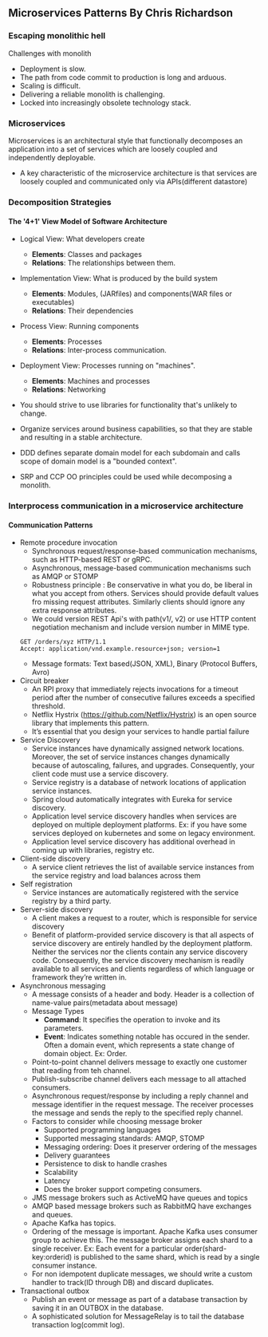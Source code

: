 ## Microservices Patterns By Chris Richardson

### Escaping monolithic hell
Challenges with monolith
* Deployment is slow. 
* The path from code commit to production is long and arduous.
* Scaling is difficult.
* Delivering a reliable monolith is challenging.
* Locked into increasingly obsolete technology stack.

### Microservices
Microservices is an architectural style that functionally decomposes an application into a set of services which are loosely coupled and independently deployable.
* A key characteristic of the microservice architecture is that services are loosely coupled and communicated only via APIs(different datastore)

### Decomposition Strategies

#### The '4+1' View Model of Software Architecture
* Logical View: What developers create
    * **Elements**: Classes and packages
     * **Relations**: The relationships between them.
* Implementation View: What is produced by the build system
    * **Elements**:  Modules, (JARfiles) and components(WAR files or executables)
     * **Relations**: Their dependencies
* Process View: Running components
    * **Elements**: Processes
     * **Relations**: Inter-process communication.
* Deployment View: Processes running on "machines".
    * **Elements**: Machines and processes
     * **Relations**: Networking

* You should strive to use libraries for functionality that's unlikely to change.
* Organize services around business capabilities, so that they are stable and resulting in a stable architecture.
 *  DDD defines separate domain model for each subdomain and calls scope of domain model is a "bounded context".
 * SRP and CCP OO principles could be used while decomposing a monolith.

 ### Interprocess communication in a microservice architecture
 #### Communication Patterns
 * Remote procedure invocation
    * Synchronous request/response-based communication mechanisms, such as HTTP-based REST or gRPC.
    * Asynchronous, message-based communication mechanisms such as AMQP or STOMP
    * Robustness principle : Be conservative in what you do, be liberal in what you accept from others. Services should provide default values fro missing request attributes. Similarly clients should ignore any extra response attributes.
    * We could version REST Api's with path(v1/,  v2) or use HTTP content negotiation mechanism and include version number in MIME type.
    ```
    GET /orders/xyz HTTP/1.1
    Accept: application/vnd.example.resource+json; version=1
    ```
    * Message formats: Text based(JSON, XML), Binary (Protocol Buffers, Avro)
 * Circuit breaker
    * An RPI proxy that immediately rejects invocations for a timeout period after the number of consecutive failures exceeds a specified threshold. 
    * Netflix Hystrix (https://github.com/Netflix/Hystrix) is an open source library that implements this pattern.
    * It’s essential that you design your services to handle partial failure
* Service Discovery
    * Service instances have dynamically assigned network locations. Moreover, the set of service instances changes dynamically because of autoscaling, failures, and upgrades. Consequently, your client code must use a service discovery.
    * Service registry is a database of network locations of application service instances.
    * Spring cloud automatically integrates with Eureka for service discovery.
    * Application level service discovery handles when services are deployed on multiple deployment platforms. Ex: if you have some services deployed on kubernetes and some on legacy environment. 
    * Application level service discovery has additional overhead in coming up with libraries, registry etc.
 * Client-side discovery
    * A service client retrieves the list of available service instances from the service registry and load balances across them
 * Self registration
    * Service instances are automatically registered with the service registry by a third party.
 * Server-side discovery
    * A client makes a request to a router, which is responsible for service discovery
    * Benefit of platform-provided service discovery is that all aspects of service discovery are entirely handled by the deployment platform. Neither the services nor the clients contain any service discovery code. Consequently, the service discovery mechanism is readily available to all services and clients regardless of which language or framework they’re written in.
 * Asynchronous messaging
    * A message consists of a header and body. Header is a collection of name-value pairs(metadata about message)
    * Message Types
        * **Command**: It specifies the operation to invoke and its parameters.
        * **Event**: Indicates something notable has occured in the sender. Often a domain event, which represents a state change of domain object. Ex: Order.
    * Point-to-point channel delivers message to exactly one customer that reading from teh channel.
    * Publish-subscribe channel delivers each message to all attached consumers.
    * Asynchronous request/response by including a reply channel and message identifier in the request message. The receiver processes the message and sends the reply to the specified reply channel.
    * Factors to consider while choosing message broker
        * Supported programming languages
        * Supported messaging standards: AMQP, STOMP
        * Messaging ordering: Does it preserver ordering of the messages
        * Delivery guarantees
        * Persistence to disk to handle crashes
        * Scalability
        * Latency
        * Does the broker support competing consumers.
    * JMS message brokers such as ActiveMQ have queues and topics
    * AMQP based message brokers such as RabbitMQ have exchanges and queues.
    * Apache Kafka has topics.
    * Ordering of the message is important. Apache Kafka uses consumer group to achieve this. The message broker assigns each shard to a single receiver. Ex: Each event for a particular order(shard-key:orderid) is published to the same shard, which is read by a single consumer instance.
    * For non idempotent duplicate messages, we should write a custom handler to track(ID through DB) and discard duplicates.
 * Transactional outbox
    * Publish an event or message as part of a database transaction by saving it in an OUTBOX in the database.
    * A sophisticated solution for MessageRelay is to tail the database transaction log(commit log).
 

